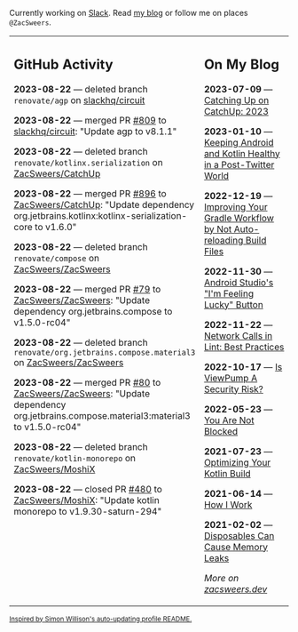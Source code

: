 Currently working on [Slack](https://slack.com/). Read [my blog](https://zacsweers.dev/) or follow me on places `@ZacSweers`.

<table><tr><td valign="top" width="60%">

## GitHub Activity
<!-- githubActivity starts -->
**2023-08-22** — deleted branch `renovate/agp` on [slackhq/circuit](https://github.com/slackhq/circuit)

**2023-08-22** — merged PR [#809](https://github.com/slackhq/circuit/pull/809) to [slackhq/circuit](https://github.com/slackhq/circuit): "Update agp to v8.1.1"

**2023-08-22** — deleted branch `renovate/kotlinx.serialization` on [ZacSweers/CatchUp](https://github.com/ZacSweers/CatchUp)

**2023-08-22** — merged PR [#896](https://github.com/ZacSweers/CatchUp/pull/896) to [ZacSweers/CatchUp](https://github.com/ZacSweers/CatchUp): "Update dependency org.jetbrains.kotlinx:kotlinx-serialization-core to v1.6.0"

**2023-08-22** — deleted branch `renovate/compose` on [ZacSweers/ZacSweers](https://github.com/ZacSweers/ZacSweers)

**2023-08-22** — merged PR [#79](https://github.com/ZacSweers/ZacSweers/pull/79) to [ZacSweers/ZacSweers](https://github.com/ZacSweers/ZacSweers): "Update dependency org.jetbrains.compose to v1.5.0-rc04"

**2023-08-22** — deleted branch `renovate/org.jetbrains.compose.material3` on [ZacSweers/ZacSweers](https://github.com/ZacSweers/ZacSweers)

**2023-08-22** — merged PR [#80](https://github.com/ZacSweers/ZacSweers/pull/80) to [ZacSweers/ZacSweers](https://github.com/ZacSweers/ZacSweers): "Update dependency org.jetbrains.compose.material3:material3 to v1.5.0-rc04"

**2023-08-22** — deleted branch `renovate/kotlin-monorepo` on [ZacSweers/MoshiX](https://github.com/ZacSweers/MoshiX)

**2023-08-22** — closed PR [#480](https://github.com/ZacSweers/MoshiX/pull/480) to [ZacSweers/MoshiX](https://github.com/ZacSweers/MoshiX): "Update kotlin monorepo to v1.9.30-saturn-294"
<!-- githubActivity ends -->
</td><td valign="top" width="40%">

## On My Blog
<!-- blog starts -->
**2023-07-09** — [Catching Up on CatchUp: 2023](https://www.zacsweers.dev/catching-up-on-catchup-2023/)

**2023-01-10** — [Keeping Android and Kotlin Healthy in a Post-Twitter World](https://www.zacsweers.dev/keeping-android-healthy/)

**2022-12-19** — [Improving Your Gradle Workflow by Not Auto-reloading Build Files](https://www.zacsweers.dev/improving-your-workflow-by-not-auto-reloading-build-files/)

**2022-11-30** — [Android Studio's "I'm Feeling Lucky" Button](https://www.zacsweers.dev/android-studios-im-feeling-lucky-button/)

**2022-11-22** — [Network Calls in Lint: Best Practices](https://www.zacsweers.dev/network-calls-in-lint-best-practices/)

**2022-10-17** — [Is ViewPump A Security Risk?](https://www.zacsweers.dev/is-viewpump-a-security-risk/)

**2022-05-23** — [You Are Not Blocked](https://www.zacsweers.dev/you-are-not-blocked/)

**2021-07-23** — [Optimizing Your Kotlin Build](https://www.zacsweers.dev/optimizing-your-kotlin-build/)

**2021-06-14** — [How I Work](https://www.zacsweers.dev/how-i-work/)

**2021-02-02** — [Disposables Can Cause Memory Leaks](https://www.zacsweers.dev/disposables-can-cause-memory-leaks/)
<!-- blog ends -->
_More on [zacsweers.dev](https://zacsweers.dev/)_
</td></tr></table>

<sub><a href="https://simonwillison.net/2020/Jul/10/self-updating-profile-readme/">Inspired by Simon Willison's auto-updating profile README.</a></sub>